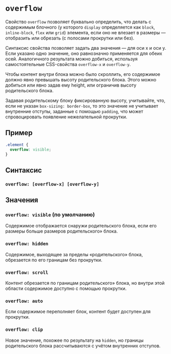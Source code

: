 # `overflow`

Свойство `overflow` позволяет буквально определить, что делать с содержимым блочного (у которого `display` определяется как `block`, `inline-block`, `flex` или `grid`) элемента, если оно не влезает в размеры — отобразить или обрезать (с полосами прокрутки или без).

Синтаксис свойства позволяет задать два значения — для оси x и оси y. Если указано одно значение, оно равнозначно применяется для обеих осей. Аналогичного результата можно добиться, используя самостоятельные CSS-свойства `overflow-x` и `overflow-y`.

Чтобы контент внутри блока можно было скроллить, его содержимое должно явно превышать высоту родительского блока. Этого можно добиться или явно задав ему height, или ограничив высоту родительского блока.

Задавая родительскому блоку фиксированную высоту, учитывайте, что, если не указан `box-sizing: border-box`, то это значение не учитывает внутренние отступы, заданные с помощью `padding`, что может спровоцировать появление нежелательной прокрутки.

## Пример

```css
.element {
  overflow: visible;
}
```

## Синтаксис

### `overflow: [overflow-x] [overflow-y]`

## Значения

### `overflow: visible` (по умолчанию)

Cодержимое отображается снаружи родительского блока, если его размеры больше размеров родительского» блока.

### `overflow: hidden`

Cодержимое, выходящее за пределы «родительского» блока, обрезается по его границам без прокрутки.

### `overflow: scroll`

Контент обрезается по границам родительского» блока, но внутри этой области содержимое доступно с помощью прокрутки.

### `overflow: auto`

Ecли содержимое переполняет блок, контент будет доступен для прокрутки.

### `overflow: clip`

Новое значение, похожее по результату на `hidden`, но границы родительского блока рассчитываются с учётом внутренних отступов.
